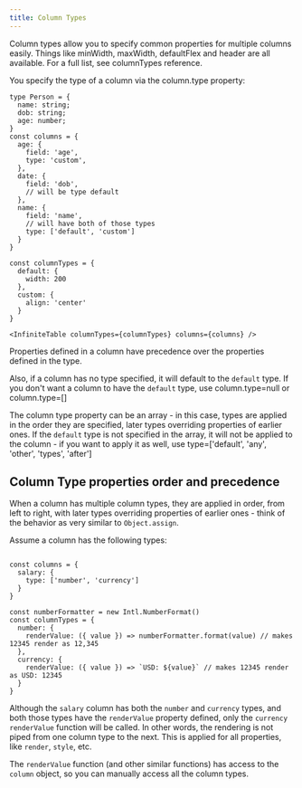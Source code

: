 ```yaml
---
title: Column Types
---
```


Column types allow you to specify common properties for multiple columns easily. Things like <PropLink name="columnTypes.minWidth">minWidth</PropLink>, <PropLink name="columnTypes.maxWidth">maxWidth</PropLink>, <PropLink name="columnTypes.defaultFlex">defaultFlex</PropLink> and <PropLink name="columnTypes.header">header</PropLink> are all available. For a full list, see <PropLink>columnTypes</PropLink> reference.

You specify the type of a column via the <PropLink name="columns.type">column.type</PropLink> property:

```tsx
type Person = {
  name: string;
  dob: string;
  age: number;
}
const columns = {
  age: {
    field: 'age',
    type: 'custom',
  },
  date: {
    field: 'dob',
    // will be type default
  },
  name: {
    field: 'name',
    // will have both of those types
    type: ['default', 'custom']
  }
}

const columnTypes = {
  default: {
    width: 200
  },
  custom: {
    align: 'center'
  }
}

<InfiniteTable columnTypes={columnTypes} columns={columns} />
```

<Note>

Properties defined in a column have precedence over the properties defined in the <PropLink code={false} name="columnTypes">type</PropLink>.

Also, if a column has no <PropLink name="columns.type">type</PropLink> specified, it will default to the `default` type. If you don't want a column to have the `default` type, use <PropLink name="columns.type">column.type=null</PropLink> or <PropLink name="columns.type">column.type=[]</PropLink>

The column <PropLink name="columns.type">type</PropLink> property can be an array - in this case, types are applied in the order they are specified, later types overriding properties of earlier ones. If the `default` type is not specified in the array, it will not be applied to the column - if you want to apply it as well, use <PropLink name="columns.type">type=['default', 'any', 'other', 'types', 'after']</PropLink>

</Note>

## Column Type properties order and precedence

When a column has multiple column types, they are applied in order, from left to right, with later types overriding properties of earlier ones - think of the behavior as very similar to `Object.assign`.

Assume a column has the following types:

```tsx

const columns = {
  salary: {
    type: ['number', 'currency']
  }
}

const numberFormatter = new Intl.NumberFormat()
const columnTypes = {
  number: {
    renderValue: ({ value }) => numberFormatter.format(value) // makes 12345 render as 12,345
  },
  currency: {
    renderValue: ({ value }) => `USD: ${value}` // makes 12345 render as USD: 12345
  }
}
```

<Note>

Although the `salary` column has both the `number` and `currency` types, and both those types have the `renderValue` property defined, only the `currency` `renderValue` function will be called. In other words, the rendering is not piped from one column type to the next. This is applied for all properties, like `render`, `style`, etc.

The `renderValue` function (and other similar functions) has access to the `column` object, so you can manually access all the column types.

</Note>